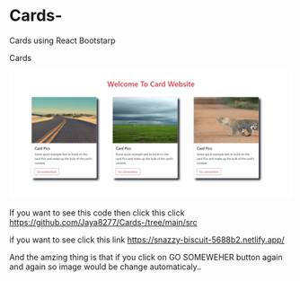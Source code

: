 # Cards-
Cards using React Bootstarp 

Cards

<img src="https://github.com/Jaya8277/Cards-/blob/main/src/download%20(1).png?raw=true"/>

If you want to see this code then click this click <a href ="https://github.com/Jaya8277/Cards-/tree/main/src">https://github.com/Jaya8277/Cards-/tree/main/src</a>

if you want to see click this link <a href="https://snazzy-biscuit-5688b2.netlify.app/">https://snazzy-biscuit-5688b2.netlify.app/</a>

And the amzing thing is that if you click on GO SOMEWEHER button again and again so image would be change automaticaly..
